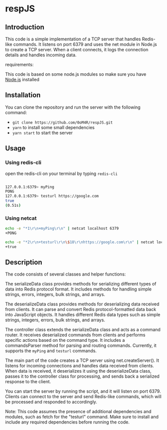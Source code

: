 # respJS

## Introduction

This code is a simple implementation of a TCP server that handles Redis-like commands. It listens on port 6379 and uses the net module in Node.js to create a TCP server. When a client connects, it logs the connection details and handles incoming data.

requirements:

This code is based on some node.js modules so make sure you have [Node.js](https://nodejs.org/en/download) installed

## Installation

You can clone the repository and run the server with the following command:

- `git clone https://github.com/0oM4R/respJS.git`
- `yarn` to install some small dependencies
- `yarn start` to start the server

## Usage

### Using redis-cli

open the redis-cli on your terminal by typing `redis-cli`

```bash

127.0.0.1:6379> myPing
PONG
127.0.0.1:6379> testurl https://google.com
true
(0.51s)

```

### Using netcat

```bash
echo -e "*1\r\n+myPing\r\n" | netcat localhost 6379
+PONG
```

```bash
echo -e "*2\r\n+testurl\r\n\$18\r\nhttps://google.com\r\n" | netcat localhost 6379
+true

```

## Description

The code consists of several classes and helper functions:

The serializeData class provides methods for serializing different types of data into Redis protocol format. It includes methods for handling simple strings, errors, integers, bulk strings, and arrays.

The deserializeData class provides methods for deserializing data received from clients. It can parse and convert Redis protocol-formatted data back into JavaScript objects. It handles different Redis data types such as simple strings, integers, errors, bulk strings, and arrays.

The controller class extends the serializeData class and acts as a command router. It receives deserialized commands from clients and performs specific actions based on the command type. It includes a commandsParser method for parsing and routing commands. Currently, it supports the `myPing` and `testurl` commands.

The main part of the code creates a TCP server using net.createServer(). It listens for incoming connections and handles data received from clients. When data is received, it deserializes it using the deserializeData class, passes it to the controller class for processing, and sends back a serialized response to the client.

You can start the server by running the script, and it will listen on port 6379. Clients can connect to the server and send Redis-like commands, which will be processed and responded to accordingly.

Note: This code assumes the presence of additional dependencies and modules, such as fetch for the "testurl" command. Make sure to install and include any required dependencies before running the code.
